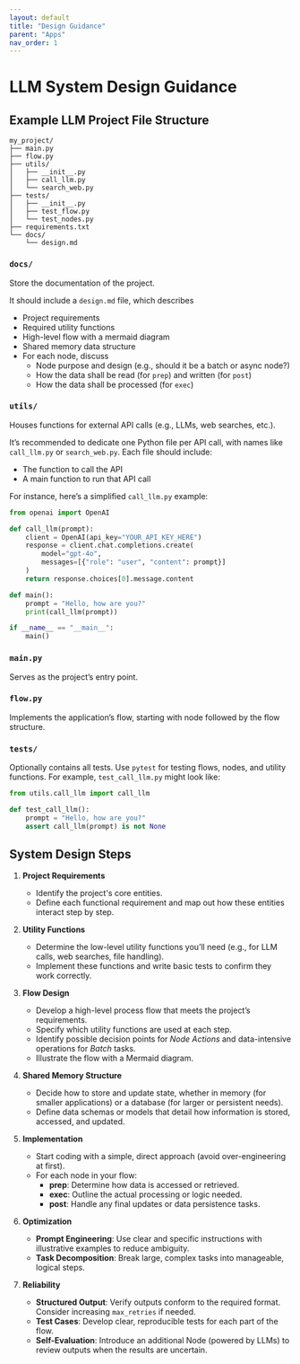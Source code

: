 ```yaml
---
layout: default
title: "Design Guidance"
parent: "Apps"
nav_order: 1
---
```


# LLM System Design Guidance


## Example LLM Project File Structure

```
my_project/
├── main.py
├── flow.py
├── utils/
│   ├── __init__.py
│   ├── call_llm.py
│   └── search_web.py
├── tests/
│   ├── __init__.py
│   ├── test_flow.py
│   └── test_nodes.py
├── requirements.txt
└── docs/
    └── design.md
```


### `docs/`

Store the documentation of the project.

It should include a `design.md` file, which describes 
- Project requirements
- Required utility functions
- High-level flow with a mermaid diagram
- Shared memory data structure
- For each node, discuss
  - Node purpose and design (e.g., should it be a batch or async node?)
  - How the data shall be read (for `prep`) and written (for `post`)
  - How the data shall be processed (for `exec`)

### `utils/`

Houses functions for external API calls (e.g., LLMs, web searches, etc.). 

It’s recommended to dedicate one Python file per API call, with names like `call_llm.py` or `search_web.py`. Each file should include:

- The function to call the API
- A main function to run that API call

For instance, here’s a simplified `call_llm.py` example:

```python
from openai import OpenAI

def call_llm(prompt):
    client = OpenAI(api_key="YOUR_API_KEY_HERE")
    response = client.chat.completions.create(
        model="gpt-4o",
        messages=[{"role": "user", "content": prompt}]
    )
    return response.choices[0].message.content

def main():
    prompt = "Hello, how are you?"
    print(call_llm(prompt))

if __name__ == "__main__":
    main()
```

### `main.py`

Serves as the project’s entry point.

### `flow.py`

Implements the application’s flow, starting with node followed by the flow structure.


### `tests/`

Optionally contains all tests. Use `pytest` for testing flows, nodes, and utility functions.
For example, `test_call_llm.py` might look like:

```python
from utils.call_llm import call_llm

def test_call_llm():
    prompt = "Hello, how are you?"
    assert call_llm(prompt) is not None
```

## System Design Steps

1. **Project Requirements**  
   - Identify the project's core entities.  
   - Define each functional requirement and map out how these entities interact step by step.

2. **Utility Functions**  
   - Determine the low-level utility functions you’ll need (e.g., for LLM calls, web searches, file handling).  
   - Implement these functions and write basic tests to confirm they work correctly.

3. **Flow Design**  
   - Develop a high-level process flow that meets the project’s requirements.  
   - Specify which utility functions are used at each step.  
   - Identify possible decision points for *Node Actions* and data-intensive operations for *Batch* tasks.  
   - Illustrate the flow with a Mermaid diagram.

4. **Shared Memory Structure**  
   - Decide how to store and update state, whether in memory (for smaller applications) or a database (for larger or persistent needs).  
   - Define data schemas or models that detail how information is stored, accessed, and updated.

5. **Implementation**  
   - Start coding with a simple, direct approach (avoid over-engineering at first).  
   - For each node in your flow:
     - **prep**: Determine how data is accessed or retrieved.  
     - **exec**: Outline the actual processing or logic needed.  
     - **post**: Handle any final updates or data persistence tasks.

6. **Optimization**  
   - **Prompt Engineering**: Use clear and specific instructions with illustrative examples to reduce ambiguity.  
   - **Task Decomposition**: Break large, complex tasks into manageable, logical steps.

7. **Reliability**  
   - **Structured Output**: Verify outputs conform to the required format. Consider increasing `max_retries` if needed.  
   - **Test Cases**: Develop clear, reproducible tests for each part of the flow.  
   - **Self-Evaluation**: Introduce an additional Node (powered by LLMs) to review outputs when the results are uncertain.

